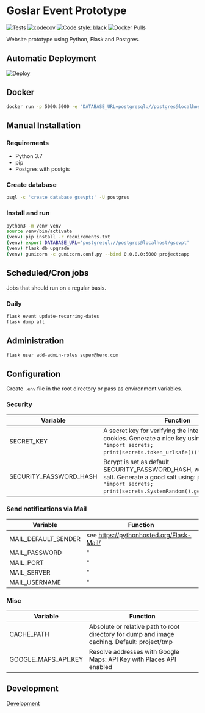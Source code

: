 # Goslar Event Prototype

 ![Tests](https://github.com/DanielGrams/gsevpt/workflows/Tests/badge.svg) [![codecov](https://codecov.io/gh/DanielGrams/gsevpt/branch/master/graph/badge.svg?token=66CLLWWV7Y)](https://codecov.io/gh/DanielGrams/gsevpt) [![Code style: black](https://img.shields.io/badge/code%20style-black-000000.svg)](https://github.com/psf/black) ![Docker Pulls](https://img.shields.io/docker/pulls/danielgrams/gsevpt)

Website prototype using Python, Flask and Postgres.

## Automatic Deployment

[![Deploy](https://www.herokucdn.com/deploy/button.svg)](https://heroku.com/deploy)

## Docker

```sh
docker run -p 5000:5000 -e "DATABASE_URL=postgresql://postgres@localhost/gsevpt" danielgrams/gsevpt:latest
```

## Manual Installation

### Requirements

- Python 3.7
- pip
- Postgres with postgis

### Create database

```sh
psql -c 'create database gsevpt;' -U postgres
```

### Install and run

```sh
python3 -m venv venv
source venv/bin/activate
(venv) pip install -r requirements.txt
(venv) export DATABASE_URL='postgresql://postgres@localhost/gsevpt'
(venv) flask db upgrade
(venv) gunicorn -c gunicorn.conf.py --bind 0.0.0.0:5000 project:app
```

## Scheduled/Cron jobs

Jobs that should run on a regular basis.

### Daily

```sh
flask event update-recurring-dates
flask dump all
```

## Administration

```sh
flask user add-admin-roles super@hero.com
```

## Configuration

Create `.env` file in the root directory or pass as environment variables.

### Security

| Variable | Function |
| --- | --- |
| SECRET_KEY | A secret key for verifying the integrity of signed cookies. Generate a nice key using `python3 -c "import secrets; print(secrets.token_urlsafe())"`. |
| SECURITY_PASSWORD_HASH | Bcrypt is set as default SECURITY_PASSWORD_HASH, which requires a salt. Generate a good salt using: `python3 -c "import secrets; print(secrets.SystemRandom().getrandbits(128))"`. |

### Send notifications via Mail

| Variable | Function |
| --- | --- |
| MAIL_DEFAULT_SENDER | see <https://pythonhosted.org/Flask-Mail/> |
| MAIL_PASSWORD | " |
| MAIL_PORT | " |
| MAIL_SERVER | " |
| MAIL_USERNAME | " |

### Misc

| Variable | Function |
| --- | --- |
| CACHE_PATH | Absolute or relative path to root directory for dump and image caching. Default: project/tmp |
| GOOGLE_MAPS_API_KEY | Resolve addresses with Google Maps: API Key with Places API enabled |

## Development

[Development](doc/development.md)

